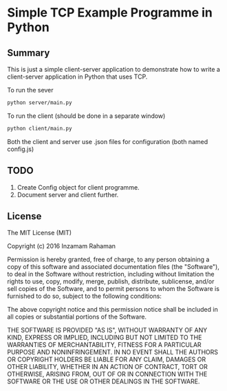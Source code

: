 # Simple TCP Example Programme in Python

## Summary

This is just a simple client-server application to demonstrate how to write a client-server
application in Python that uses TCP.

To run the sever 
```bash
python server/main.py
```

To run the client (should be done in a separate window)
```bash
python client/main.py
```

Both the client and server use .json files for configuration (both named config.js)

## TODO

1. Create Config object for client programme.
2. Document server and client further.

## License

The MIT License (MIT)

Copyright (c) 2016 Inzamam Rahaman

Permission is hereby granted, free of charge, to any person obtaining a copy
of this software and associated documentation files (the "Software"), to deal
in the Software without restriction, including without limitation the rights
to use, copy, modify, merge, publish, distribute, sublicense, and/or sell
copies of the Software, and to permit persons to whom the Software is
furnished to do so, subject to the following conditions:

The above copyright notice and this permission notice shall be included in all
copies or substantial portions of the Software.

THE SOFTWARE IS PROVIDED "AS IS", WITHOUT WARRANTY OF ANY KIND, EXPRESS OR
IMPLIED, INCLUDING BUT NOT LIMITED TO THE WARRANTIES OF MERCHANTABILITY,
FITNESS FOR A PARTICULAR PURPOSE AND NONINFRINGEMENT. IN NO EVENT SHALL THE
AUTHORS OR COPYRIGHT HOLDERS BE LIABLE FOR ANY CLAIM, DAMAGES OR OTHER
LIABILITY, WHETHER IN AN ACTION OF CONTRACT, TORT OR OTHERWISE, ARISING FROM,
OUT OF OR IN CONNECTION WITH THE SOFTWARE OR THE USE OR OTHER DEALINGS IN THE
SOFTWARE.
